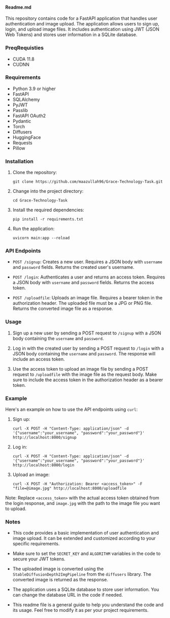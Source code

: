 #### Readme.md

This repository contains code for a FastAPI application that handles user authentication and image upload. The application allows users to sign up, login, and upload image files. It includes authentication using JWT (JSON Web Tokens) and stores user information in a SQLite database.

### PreqRequisties

- CUDA 11.8
- CUDNN

### Requirements

- Python 3.9 or higher
- FastAPI
- SQLAlchemy
- PyJWT
- Passlib
- FastAPI OAuth2
- Pydantic
- Torch
- Diffusers
- HuggingFace
- Requests
- Pillow

### Installation

1. Clone the repository:

   ```
   git clone https://github.com/maazullah96/Grace-Technology-Task.git
   ```

2. Change into the project directory:

   ```
   cd Grace-Technology-Task
   ```

3. Install the required dependencies:

   ```
   pip install -r requirements.txt
   ```

4. Run the application:
   ```
   uvicorn main:app --reload
   ```

### API Endpoints

- `POST /signup`: Creates a new user. Requires a JSON body with `username` and `password` fields. Returns the created user's username.

- `POST /login`: Authenticates a user and returns an access token. Requires a JSON body with `username` and `password` fields. Returns the access token.

- `POST /uploadfile`: Uploads an image file. Requires a bearer token in the authorization header. The uploaded file must be a JPG or PNG file. Returns the converted image file as a response.

### Usage

1. Sign up a new user by sending a POST request to `/signup` with a JSON body containing the `username` and `password`.

2. Log in with the created user by sending a POST request to `/login` with a JSON body containing the `username` and `password`. The response will include an access token.

3. Use the access token to upload an image file by sending a POST request to `/uploadfile` with the image file as the request body. Make sure to include the access token in the authorization header as a bearer token.

### Example

Here's an example on how to use the API endpoints using `curl`:

1. Sign up:

   ```
   curl -X POST -H "Content-Type: application/json" -d '{"username":"your_username", "password":"your_password"}' http://localhost:8000/signup
   ```

2. Log in:

   ```
   curl -X POST -H "Content-Type: application/json" -d '{"username":"your_username", "password":"your_password"}' http://localhost:8000/login
   ```

3. Upload an image:
   ```
   curl -X POST -H "Authorization: Bearer <access_token>" -F "file=@image.jpg" http://localhost:8000/uploadfile
   ```

Note: Replace `<access_token>` with the actual access token obtained from the login response, and `image.jpg` with the path to the image file you want to upload.

### Notes

- This code provides a basic implementation of user authentication and image upload. It can be extended and customized according to your specific requirements.

- Make sure to set the `SECRET_KEY` and `ALGORITHM` variables in the code to secure your JWT tokens.

- The uploaded image is converted using the `StableDiffusionDepth2ImgPipeline` from the `diffusers` library. The converted image is returned as the response.

- The application uses a SQLite database to store user information. You can change the database URL in the code if needed.

- This readme file is a general guide to help you understand the code and its usage. Feel free to modify it as per your project requirements.
